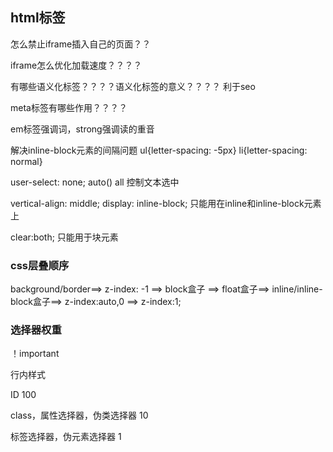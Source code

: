 ## html标签
怎么禁止iframe插入自己的页面？？


iframe怎么优化加载速度？？？？



有哪些语义化标签？？？？语义化标签的意义？？？？
利于seo


meta标签有哪些作用？？？？


em标签强调词，strong强调读的重音


解决inline-block元素的间隔问题
ul{letter-spacing: -5px}
li{letter-spacing: normal}



user-select: none; auto() all 控制文本选中


vertical-align: middle;
display: inline-block;  只能用在inline和inline-block元素上



clear:both; 只能用于块元素




### css层叠顺序  

background/border==> z-index: -1 ==> block盒子 ==> float盒子==> inline/inline-block盒子==> z-index:auto,0 ==> z-index:1;


### 选择器权重

！important

行内样式 

ID  100

class，属性选择器，伪类选择器  10 

标签选择器，伪元素选择器 1 